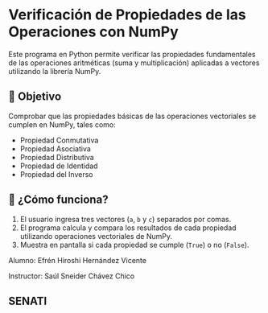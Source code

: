 # Verificación de Propiedades de las Operaciones con NumPy 

Este programa en Python permite verificar las propiedades fundamentales de las operaciones aritméticas (suma y multiplicación) aplicadas a vectores utilizando la librería NumPy.

## 🎯 Objetivo
Comprobar que las propiedades básicas de las operaciones vectoriales se cumplen en NumPy, tales como:

- Propiedad Conmutativa
- Propiedad Asociativa
- Propiedad Distributiva
- Propiedad de Identidad
- Propiedad del Inverso

## 🧠 ¿Cómo funciona?

1. El usuario ingresa tres vectores (`a`, `b` y `c`) separados por comas.
2. El programa calcula y compara los resultados de cada propiedad utilizando operaciones vectoriales de NumPy.
3. Muestra en pantalla si cada propiedad se cumple (`True`) o no (`False`).

Alumno: Efrén Hiroshi Hernández Vicente

Instructor: Saúl Sneider Chávez Chico

## SENATI
